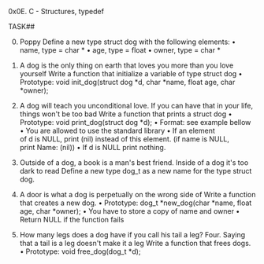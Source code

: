 0x0E. C - Structures, typedef

TASK##

0. Poppy
Define a new type struct dog with the following elements:
    • name, type = char *
    • age, type = float
    • owner, type = char *

1. A dog is the only thing on earth that loves you more than you love yourself
Write a function that initialize a variable of type struct dog
    • Prototype: void init_dog(struct dog *d, char *name, float age, char *owner);

2. A dog will teach you unconditional love. If you can have that in your life, things won't be too bad
Write a function that prints a struct dog
    • Prototype: void print_dog(struct dog *d);
    • Format: see example bellow
    • You are allowed to use the standard library
    • If an element of d is NULL, print (nil) instead of this element. (if name is NULL, print Name: (nil))
    • If d is NULL print nothing.

3. Outside of a dog, a book is a man's best friend. Inside of a dog it's too dark to read
Define a new type dog_t as a new name for the type struct dog.

4. A door is what a dog is perpetually on the wrong side of
Write a function that creates a new dog.
    • Prototype: dog_t *new_dog(char *name, float age, char *owner);
    • You have to store a copy of name and owner
    • Return NULL if the function fails

5. How many legs does a dog have if you call his tail a leg? Four. Saying that a tail is a leg doesn't make it a leg
Write a function that frees dogs.
    • Prototype: void free_dog(dog_t *d);

